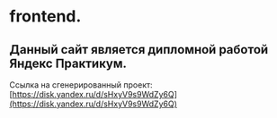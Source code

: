 # frontend.

## Данный сайт является дипломной работой Яндекс Практикум.

Ссылка на сгенерированный проект: [https://disk.yandex.ru/d/sHxyV9s9WdZy6Q](https://disk.yandex.ru/d/sHxyV9s9WdZy6Q)  